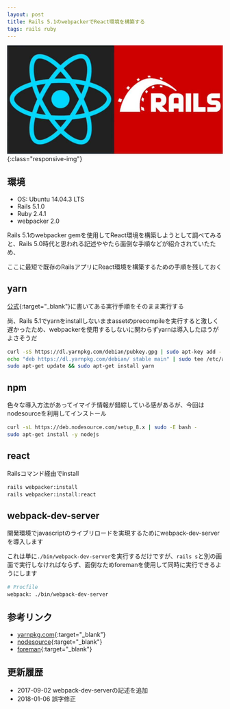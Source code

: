 ```yaml
---
layout: post
title: Rails 5.1のwebpackerでReact環境を構築する
tags: rails ruby
---
```


![Rails and React](/images/react_rails.png){:class="responsive-img"}

## 環境

* OS: Ubuntu 14.04.3 LTS
* Rails 5.1.0
* Ruby 2.4.1
* webpacker 2.0

Rails 5.1のwebpacker gemを使用してReact環境を構築しようとして調べてみると、Rails 5.0時代と思われる記述ややたら面倒な手順などが紹介されていたため、

ここに最短で既存のRailsアプリにReact環境を構築するための手順を残しておく

## yarn

[公式](https://yarnpkg.com/en/docs/install#linux-tab){:target="_blank"}に書いてある実行手順をそのまま実行する

尚、Rails 5.1でyarnをinstallしないままassetのprecompileを実行すると激しく遅かったため、webpackerを使用するしないに関わらずyarnは導入したほうがよさそうだ

```sh
curl -sS https://dl.yarnpkg.com/debian/pubkey.gpg | sudo apt-key add -
echo "deb https://dl.yarnpkg.com/debian/ stable main" | sudo tee /etc/apt/sources.list.d/yarn.list
sudo apt-get update && sudo apt-get install yarn
```

## npm

色々な導入方法があってイマイチ情報が錯綜している感があるが、今回はnodesourceを利用してインストール

```sh
curl -sL https://deb.nodesource.com/setup_8.x | sudo -E bash -
sudo apt-get install -y nodejs
```

## react

Railsコマンド経由でinstall

```sh
rails webpacker:install
rails webpacker:install:react
```

## webpack-dev-server

開発環境でjavascriptのライブリロードを実現するためにwebpack-dev-serverを導入します

これは単に`./bin/webpack-dev-server`を実行するだけですが、`rails s`と別の画面で実行しなければならず、面倒なためforemanを使用して同時に実行できるようにします

```sh
# Procfile
webpack: ./bin/webpack-dev-server
```



## 参考リンク

* [yarnpkg.com](https://yarnpkg.com/en/docs/install#linux-tab){:target="_blank"}
* [nodesource](https://github.com/nodesource/distributions){:target="_blank"}
* [foreman](https://github.com/ddollar/foreman){:target="_blank"}

## 更新履歴

* 2017-09-02 webpack-dev-serverの記述を追加
* 2018-01-06 誤字修正
